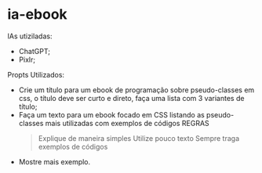 # ia-ebook

IAs utiziladas: 
  - ChatGPT;
  - Pixlr;

Propts Utilizados: 
  - Crie um título para um ebook de programação sobre pseudo-classes em css, o título deve ser curto e direto, faça uma lista com 3 variantes de título;
  - Faça um texto para um ebook focado em CSS listando as pseudo-classes mais utilizadas com exemplos de códigos
    REGRAS
    > Explique de maneira simples
    > Utilize pouco texto
    > Sempre traga exemplos de códigos
  - Mostre mais exemplo.
